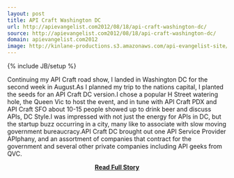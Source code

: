 ```yaml
---
layout: post
title: API Craft Washington DC
url: http://apievangelist.com2012/08/18/api-craft-washington-dc/
source: http://apievangelist.com2012/08/18/api-craft-washington-dc/
domain: apievangelist.com2012
image: http://kinlane-productions.s3.amazonaws.com/api-evangelist-site/blog/API-Craft-DC-August-2012.jpg
---
```

{% include JB/setup %}<p>Continuing my API Craft road show, I landed in Washington DC for the second week in August.As I planned my trip to the nations capital, I planted the seeds for an API Craft DC version.I chose a popular H Street watering hole, the Queen Vic to host the event, and in tune with API Craft PDX and API Craft SFO about 10-15 people showed up to drink beer and discuss APIs, DC Style.I was impressed with not just the energy for APIs in DC, but the startup buzz occurring in a city, many like to associate with slow moving government bureaucracy.API Craft DC brought out one API Service Provider APIphany, and an assortment of companies that contract for the government and several other private companies including API geeks from QVC.</p>
<center><p><a href="http://apievangelist.com2012/08/18/api-craft-washington-dc/" style='padding:25px; font-sze:18px; font-weight: bold;'>Read Full Story</a></p></center>
